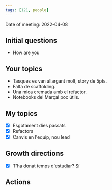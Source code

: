 ```yaml
---
tags: [121, people]
---
```


Date of meeting: 2022-04-08

## Initial questions
- How are you
 
## Your topics
- Tasques es van allargant molt, story de 5pts.
- Falta de scaffolding.
- Una mica cremada amb el refactor.
- Notebooks del Marçal poc útils.

## My topics
- [x] Esgotament dies passats
- [x] Refactors
- [x] Canvis en l'equip, nou lead

## Growth directions
- [x] T'ha donat temps d'estudiar? Sí

## Actions
